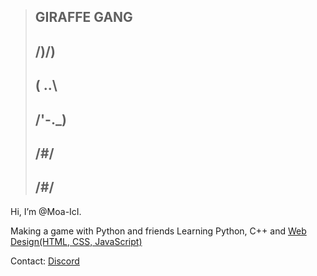 >## GIRAFFE GANG
>##    /)/)
>##   ( ..\     
>##   /'-._)   
>##  /#/       
>## /#/ 

Hi, I’m @Moa-IcI.

Making a game with Python and friends
Learning Python, C++ and [Web Design(HTML, CSS, JavaScript)](https://longnecksoftware.ch)

Contact:
[Discord](https://www.discord.com/channels/@994857480729411584)
